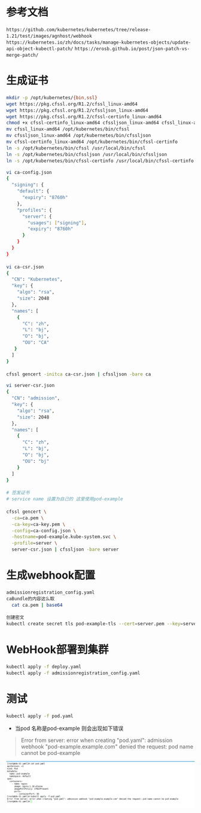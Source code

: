 # 参考文档

`https://github.com/kubernetes/kubernetes/tree/release-1.21/test/images/agnhost/webhook`
`https://kubernetes.io/zh/docs/tasks/manage-kubernetes-objects/update-api-object-kubectl-patch/`
`https://erosb.github.io/post/json-patch-vs-merge-patch/
`


# 生成证书

```bash
mkdir -p /opt/kubernetes/{bin,ssl}
wget https://pkg.cfssl.org/R1.2/cfssl_linux-amd64
wget https://pkg.cfssl.org/R1.2/cfssljson_linux-amd64
wget https://pkg.cfssl.org/R1.2/cfssl-certinfo_linux-amd64
chmod +x cfssl-certinfo_linux-amd64 cfssljson_linux-amd64 cfssl_linux-amd64
mv cfssl_linux-amd64 /opt/kubernetes/bin/cfssl
mv cfssljson_linux-amd64 /opt/kubernetes/bin/cfssljson
mv cfssl-certinfo_linux-amd64 /opt/kubernetes/bin/cfssl-certinfo
ln -s /opt/kubernetes/bin/cfssl /usr/local/bin/cfssl
ln -s /opt/kubernetes/bin/cfssljson /usr/local/bin/cfssljson
ln -s /opt/kubernetes/bin/cfssl-certinfo /usr/local/bin/cfssl-certinfo
```

```bash
vi ca-config.json  
{
  "signing": {
    "default": {
      "expiry": "8760h"
    },
    "profiles": {
      "server": {
        "usages": ["signing"],
        "expiry": "8760h"
      }
    }
  }
}

vi ca-csr.json  
{
  "CN": "Kubernetes",
  "key": {
    "algo": "rsa",
    "size": 2048
  },
  "names": [
    {
      "C": "zh",
      "L": "bj",
      "O": "bj",
      "OU": "CA"
   }
  ]
}

cfssl gencert -initca ca-csr.json | cfssljson -bare ca

```

```bash
vi server-csr.json
{
  "CN": "admission",
  "key": {
    "algo": "rsa",
    "size": 2048
  },
  "names": [
    {
      "C": "zh",
      "L": "bj",
      "O": "bj",
      "OU": "bj"
    }
  ]
}

# 签发证书
# service name 设置为自己的 这里使用pod-example

cfssl gencert \
  -ca=ca.pem \
  -ca-key=ca-key.pem \
  -config=ca-config.json \
  -hostname=pod-example.kube-system.svc \
  -profile=server \
  server-csr.json | cfssljson -bare server

```

# 生成webhook配置

```bash
admissionregistration_config.yaml
caBundle的内容这么取
  cat ca.pem | base64

创建密文
kubectl create secret tls pod-example-tls --cert=server.pem --key=server-key.pem  -n kube-system

```


# WebHook部署到集群

```bash
kubectl apply -f deploy.yaml
kubectl apply -f admissionregistration_config.yaml

```

# 测试

```bash
kubectl apply -f pod.yaml
```
- 当pod 名称是pod-example 则会出现如下错误
> Error from server: error when creating "pod.yaml": admission webhook "pod-example.example.com" denied the request: pod name cannot be pod-example

![image](img.png)






